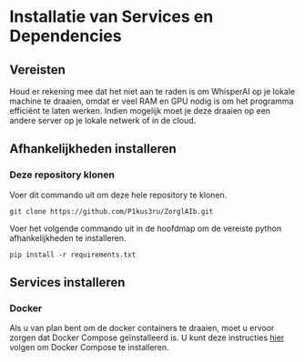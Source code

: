# Installatie van Services en Dependencies

## Vereisten

Houd er rekening mee dat het niet aan te raden is om WhisperAI op je lokale machine te draaien, omdat er veel RAM en GPU nodig is om het programma efficiënt te laten werken.
Indien mogelijk moet je deze draaien op een andere server op je lokale netwerk of in de cloud.

## Afhankelijkheden installeren

### Deze repository klonen

Voer dit commando uit om deze hele repository te klonen.

``git clone https://github.com/P1kus3ru/ZorglAIb.git``

Voer het volgende commando uit in de hoofdmap om de vereiste python afhankelijkheden te installeren.

``pip install -r requirements.txt``


## Services installeren


### Docker

Als u van plan bent om de docker containers te draaien, moet u ervoor zorgen dat Docker Compose geïnstalleerd is.
U kunt deze instructies [hier](https://docs.docker.com/desktop/install/windows-install/) volgen om Docker Compose te installeren.


